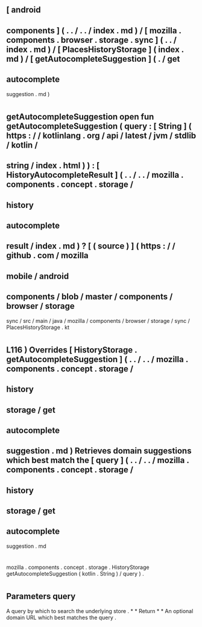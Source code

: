 [
android
-
components
]
(
.
.
/
.
.
/
index
.
md
)
/
[
mozilla
.
components
.
browser
.
storage
.
sync
]
(
.
.
/
index
.
md
)
/
[
PlacesHistoryStorage
]
(
index
.
md
)
/
[
getAutocompleteSuggestion
]
(
.
/
get
-
autocomplete
-
suggestion
.
md
)
#
getAutocompleteSuggestion
open
fun
getAutocompleteSuggestion
(
query
:
[
String
]
(
https
:
/
/
kotlinlang
.
org
/
api
/
latest
/
jvm
/
stdlib
/
kotlin
/
-
string
/
index
.
html
)
)
:
[
HistoryAutocompleteResult
]
(
.
.
/
.
.
/
mozilla
.
components
.
concept
.
storage
/
-
history
-
autocomplete
-
result
/
index
.
md
)
?
[
(
source
)
]
(
https
:
/
/
github
.
com
/
mozilla
-
mobile
/
android
-
components
/
blob
/
master
/
components
/
browser
/
storage
-
sync
/
src
/
main
/
java
/
mozilla
/
components
/
browser
/
storage
/
sync
/
PlacesHistoryStorage
.
kt
#
L116
)
Overrides
[
HistoryStorage
.
getAutocompleteSuggestion
]
(
.
.
/
.
.
/
mozilla
.
components
.
concept
.
storage
/
-
history
-
storage
/
get
-
autocomplete
-
suggestion
.
md
)
Retrieves
domain
suggestions
which
best
match
the
[
query
]
(
.
.
/
.
.
/
mozilla
.
components
.
concept
.
storage
/
-
history
-
storage
/
get
-
autocomplete
-
suggestion
.
md
#
mozilla
.
components
.
concept
.
storage
.
HistoryStorage
getAutocompleteSuggestion
(
kotlin
.
String
)
/
query
)
.
#
#
#
Parameters
query
-
A
query
by
which
to
search
the
underlying
store
.
*
*
Return
*
*
An
optional
domain
URL
which
best
matches
the
query
.

